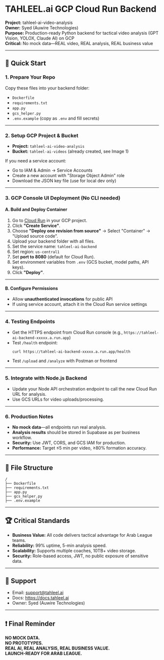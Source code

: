 # TAHLEEL.ai GCP Cloud Run Backend

**Project:** tahleel-ai-video-analysis  
**Owner:** Syed (Auwire Technologies)  
**Purpose:** Production-ready Python backend for tactical video analysis (GPT Vision, YOLOX, Claude AI) on GCP  
**Critical:** No mock data—REAL video, REAL analysis, REAL business value

---

## 🚀 Quick Start

### 1. **Prepare Your Repo**

Copy these files into your backend folder:
- `Dockerfile`
- `requirements.txt`
- `app.py`
- `gcs_helper.py`
- `.env.example` (copy as `.env` and fill secrets)

---

### 2. **Setup GCP Project & Bucket**

- **Project:** `tahleel-ai-video-analysis`  
- **Bucket:** `tahleel-ai-videos` (already created, see Image 1)

If you need a service account:
- Go to IAM & Admin → Service Accounts
- Create a new account with "Storage Object Admin" role
- Download the JSON key file (use for local dev only)

---

### 3. **GCP Console UI Deployment (No CLI needed)**

#### **A. Build and Deploy Container**

1. Go to [Cloud Run](https://console.cloud.google.com/run) in your GCP project.
2. Click **"Create Service"**.
3. Choose **"Deploy one revision from source"** → Select "Container" → "Upload source code".
4. Upload your backend folder with all files.
5. Set the service name: `tahleel-ai-backend`
6. Set region: `us-central1`
7. Set **port to 8080** (default for Cloud Run).
8. Set environment variables from `.env` (GCS bucket, model paths, API keys).
9. Click **"Deploy"**.

---

#### **B. Configure Permissions**

- Allow **unauthenticated invocations** for public API
- If using service account, attach it in the Cloud Run service settings

---

### 4. **Testing Endpoints**

- Get the HTTPS endpoint from Cloud Run console (e.g., `https://tahleel-ai-backend-xxxxx.a.run.app`)
- Test `/health` endpoint:
  ```bash
  curl https://tahleel-ai-backend-xxxxx.a.run.app/health
  ```
- Test `/upload` and `/analyze` with Postman or frontend

---

### 5. **Integrate with Node.js Backend**

- Update your Node API orchestration endpoint to call the new Cloud Run URL for analysis.
- Use GCS URLs for video uploads/processing.

---

### 6. **Production Notes**

- **No mock data**—all endpoints run real analysis.
- **Analysis results** should be stored in Supabase as per business workflow.
- **Security:** Use JWT, CORS, and GCS IAM for production.
- **Performance:** Target ≤5 min per video, ≥80% formation accuracy.

---

## 📂 File Structure

```
/
├── Dockerfile
├── requirements.txt
├── app.py
├── gcs_helper.py
├── .env.example
```

---

## 🏆 Critical Standards

- **Business Value:** All code delivers tactical advantage for Arab League teams.
- **Reliability:** 99% uptime, 5-min analysis speed.
- **Scalability:** Supports multiple coaches, 10TB+ video storage.
- **Security:** Role-based access, JWT, no public exposure of sensitive data.

---

## 🚨 Support

- Email: support@tahleel.ai
- Docs: https://docs.tahleel.ai
- Owner: Syed (Auwire Technologies)

---

## ❗ Final Reminder

**NO MOCK DATA.  
NO PROTOTYPES.  
REAL AI, REAL ANALYSIS, REAL BUSINESS VALUE.  
LAUNCH-READY FOR ARAB LEAGUE.**
